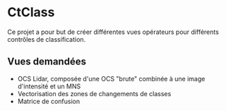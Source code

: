 # CtClass

Ce projet a pour but de créer différentes vues opérateurs pour différents contrôles de classification. 

## Vues demandées 
- OCS Lidar, composée d'une OCS "brute" combinée à une image d'intensité et un MNS
- Vectorisation des zones de changements de classes
- Matrice de confusion
